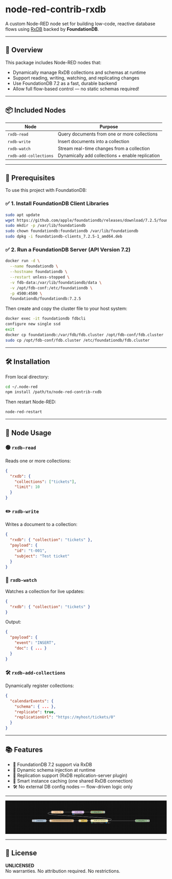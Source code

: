 # node-red-contrib-rxdb

 

A custom Node-RED node set for building low-code, reactive database flows using [RxDB](https://rxdb.info/) backed by **FoundationDB**.

---

## 🚀 Overview

This package includes Node-RED nodes that:

- Dynamically manage RxDB collections and schemas at runtime
- Support reading, writing, watching, and replicating changes
- Use FoundationDB 7.2 as a fast, durable backend
- Allow full flow-based control — no static schemas required!

---

## 📦 Included Nodes

| Node                   | Purpose                                       |
|------------------------|-----------------------------------------------|
| `rxdb-read`            | Query documents from one or more collections |
| `rxdb-write`           | Insert documents into a collection            |
| `rxdb-watch`           | Stream real-time changes from a collection   |
| `rxdb-add-collections` | Dynamically add collections + enable replication |

---

## 🧰 Prerequisites

To use this project with FoundationDB:

### ✅ 1. Install FoundationDB Client Libraries

```bash
sudo apt update
wget https://github.com/apple/foundationdb/releases/download/7.2.5/foundationdb-clients_7.2.5-1_amd64.deb
sudo mkdir -p /var/lib/foundationdb
sudo chown foundationdb:foundationdb /var/lib/foundationdb
sudo dpkg -i foundationdb-clients_7.2.5-1_amd64.deb
```

### ✅ 2. Run a FoundationDB Server (API Version 7.2)

```bash
docker run -d \
  --name foundationdb \
  --hostname foundationdb \
  --restart unless-stopped \
  -v fdb-data:/var/lib/foundationdb/data \
  -v /opt/fdb-conf:/etc/foundationdb \
  -p 4500:4500 \
  foundationdb/foundationdb:7.2.5
```

Then create and copy the cluster file to your host system:

```bash
docker exec -it foundationdb fdbcli
configure new single ssd
exit
docker cp foundationdb:/var/fdb/fdb.cluster /opt/fdb-conf/fdb.cluster
sudo cp /opt/fdb-conf/fdb.cluster /etc/foundationdb/fdb.cluster
```

---

## 🛠 Installation

From local directory:

```bash
cd ~/.node-red
npm install /path/to/node-red-contrib-rxdb
```

Then restart Node-RED:

```bash
node-red-restart
```

---

## 🔧 Node Usage

### 🟢 `rxdb-read`

Reads one or more collections:

```json
{
  "rxdb": {
    "collections": ["tickets"],
    "limit": 10
  }
}
```

### ✏️ `rxdb-write`

Writes a document to a collection:

```json
{
  "rxdb": { "collection": "tickets" },
  "payload": {
    "id": "t-001",
    "subject": "Test ticket"
  }
}
```

### 👀 `rxdb-watch`

Watches a collection for live updates:

```json
{
  "rxdb": { "collection": "tickets" }
}
```

Output:
```json
{
  "payload": {
    "event": "INSERT",
    "doc": { ... }
  }
}
```

### 🛠️ `rxdb-add-collections`

Dynamically register collections:

```json
{
  "calendarEvents": {
    "schema": { ... },
    "replicate": true,
    "replicationUrl": "https://myhost/tickets/0"
  }
}
```

---

## 📚 Features

- 🔁 FoundationDB 7.2 support via RxDB
- 🧩 Dynamic schema injection at runtime
- 📡 Replication support (RxDB replication-server plugin)
- 🧠 Smart instance caching (one shared RxDB connection)
- 🛠 No external DB config nodes — flow-driven logic only

---
![alt text](image.png)
 
---

## 📄 License

**UNLICENSED**  
No warranties. No attribution required. No restrictions.
